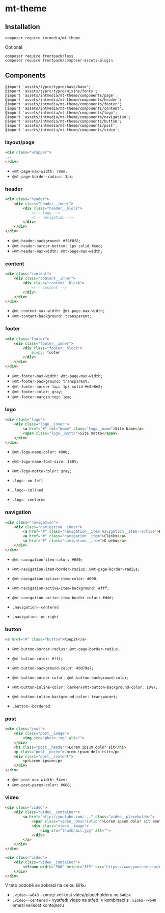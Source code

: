 # mt-theme


## Installation

```
composer require intmedia/mt-theme
```

Optional:

```
composer require frontpack/less
composer require frontpack/composer-assets-plugin
```

## Components

``` less
@import 'assets/typro/typro/base/base';
@import 'assets/typro/typro/mixins/fonts';
@import 'assets/intmedia/mt-theme/components/page';
@import 'assets/intmedia/mt-theme/components/header';
@import 'assets/intmedia/mt-theme/components/footer';
@import 'assets/intmedia/mt-theme/components/content';
@import 'assets/intmedia/mt-theme/components/logo';
@import 'assets/intmedia/mt-theme/components/navigation';
@import 'assets/intmedia/mt-theme/components/button';
@import 'assets/intmedia/mt-theme/components/post';
@import 'assets/intmedia/mt-theme/components/video';
```

### layout/page

``` html
<div class="wrapper">
...
</div>
```

* `@mt-page-max-width: 70em;`
* `@mt-page-border-radius: 3px;`


### header

``` html
<div class="header">
	<div class="header__inner">
		<div class="header__block">
			<!-- logo -->
			<!-- navigation -->
		</div>
	</div>
</div>
```

* `@mt-header-background: #f8f8f8;`
* `@mt-header-border-bottom: 1px solid #eee;`
* `@mt-header-max-width: @mt-page-max-width;`


### content

``` html
<div class="content">
	<div class="content__inner">
		<div class="content__block">
			<!-- content -->
		</div>
	</div>
</div>
```

* `@mt-content-max-width: @mt-page-max-width;`
* `@mt-content-background: transparent;`


### footer

``` html
<div class="footer">
	<div class="footer__inner">
		<div class="footer__block">
			&copy; footer
		</div>
	</div>
</div>
```

* `@mt-footer-max-width: @mt-page-max-width;`
* `@mt-footer-background: transparent;`
* `@mt-footer-border-top: 1px solid #e8e8e8;`
* `@mt-footer-color: gray;`
* `@mt-footer-margin-top: 1em;`


### logo

``` html
<div class="logo">
	<div class="logo__inner">
		<a href="#" rel="home" class="logo__name">Site Name</a>
		<span class="logo__motto">Site motto</span>
	</div>
</div>
```

* `@mt-logo-name-color: #000;`
* `@mt-logo-name-font-size: 150%;`
* `@mt-logo-motto-color: gray;`

* `.logo--on-left`
* `.logo--inlined`
* `.logo--centered`


### navigation

``` html
<div class="navigation">
	<div class="navigation__inner">
		<a href="#" class="navigation__item navigation__item--active">Homepage</a>
		<a href="#" class="navigation__item">Články</a>
		<a href="#" class="navigation__item">O webu</a>
	</div>
</div>
```

* `@mt-navigation-item-color: #000;`
* `@mt-navigation-item-border-radius: @mt-page-border-radius;`
* `@mt-navigation-active-item-color: #000;`
* `@mt-navigation-active-item-background: #fff;`
* `@mt-navigation-active-item-border-color: #ddd;`

* `.navigation--centered`
* `.navigation--on-right`


### button

``` html
<a href="#" class="button">Koupit</a>
```

* `@mt-button-border-radius: @mt-page-border-radius;`
* `@mt-button-color: #fff;`
* `@mt-button-background-color: #0d79a7;`
* `@mt-button-border-color: @mt-button-background-color;`
* `@mt-button-inline-color: darken(@mt-button-background-color, 10%);`
* `@mt-button-inline-background-color: transparent;`

* `.button--bordered`


### post

``` html
<div class="post">
	<div class="post__image">
		<img src="photo.img" alt="">
	</div>
	<h1 class="post__header">Lorem ipsum dolor sit</h1>
	<p class="post__perex">Lorem ipsum dolo rsit</p>
	<div class="post__content">
		<p>Lorem ipsum</p>
	</div>
</div>
```

* `@mt-post-max-width: 54em;`
* `@mt-post-perex-color: #666;`


### video

``` html
<div class="video">
	<div class="video__container">
		<a href="http://youtube.com/..." class="video__placeholder">
			<span class="video__description">Lorem ipsum dolor sit amete</span>
			<div class="video__image">
				<img src="thumbnail.jpg" alt="">
			</div>
		</a>
	</div>
</div>

<div class="video">
	<div class="video__container">
		<iframe width="560" height="315" src="https://www.youtube.com/embed/kiRdxavlrCk" frameborder="0" allowfullscreen></iframe>
	</div>
</div>
```

V této podobě se zobrazí na celou šířku

* `.video--w640` - omezí velikost videa/placeholderu na `640px`
* `.video--centered` - vystředí video na střed; v kombinaci s `.video--w640` omezí velikost kontejneru
